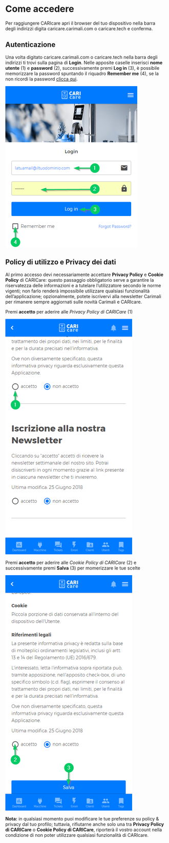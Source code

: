 # Come accedere

Per raggiungere CARIcare apri il browser del tuo dispositivo nella barra degli indirizzi digita caricare.carimali.com o caricare.tech e conferma.

## Autenticazione

Una volta digitato caricare.carimali.com o caricare.tech nella barra degli indirizzi ti trovi sulla pagina di **Login**.
Nelle apposite caselle inserisci **nome utente** (1) e **password** (2), successivamente premi **Log in** (3), è possibile memorizzare la password  spuntando il riquadro **Remember me** (4), se la non ricordi la password [clicca qui](https://carimali.github.io/wiki/#/docs-it/recover-password).

<kbd>![Login](_images/login-1.png)</kbd>


## Policy di utilizzo e Privacy dei dati

Al primo accesso devi necessariamente accettare **Privacy Policy** e **Cookie Policy** di CARICare: questo passaggio obbligatorio serve a garantire la riservatezza delle informazioni e a tutelare l’utilizzatore secondo le norme vigenti; non farlo renderà impossibile utilizzare qualsiasi funzionalità dell’applicazione; opzionalmente, potete iscrivervi alla newsletter Carimali per rimanere sempre aggiornati sulle novità Carimali e CARIcare.

Premi **accetto** per aderire alle *Privacy Policy di CARICare* (1)

<kbd>![Policy](_images/policy_privacy_1.png)</kbd>

Premi **accetto** per aderire alle *Cookie Policy di CARICare* (2) e successivamente premi **Salva** (3) per momerizzare le tue scelte

<kbd>![Cookie](_images/policy_privacy_2.png)</kbd>

**Nota:** in qualsiasi momento puoi modificare le tue preferenze su policy & privacy dal tuo profilo; tuttavia, rifiutarne anche solo una tra **Privacy Policy di CARICare** o **Cookie Policy di CARICare**, riporterà il vostro account nella condizione di non poter utilizzare qualsiasi funzionalità di CARIcare.








